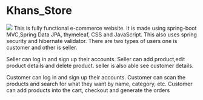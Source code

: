 # Khans_Store

![](Screeshot/Screenshot%202022-07-19%20144039.png)
This is fully functional e-commerce website.
It is made using spring-boot MVC,Spring Data JPA, thymeleaf, CSS and JavaScript.
This also uses spring security and hibernate validator.
There are two types of users one is customer and other is seller.

Seller can log in and sign up their accounts.
Seller can add product,edit product details and delete product.
seller is also able see customer details.

Customer can log in and sign up their accounts.
Customer can scan the products and search for what they want by name, category, etc.
Customer can add products into the cart, checkout and generate the orders
